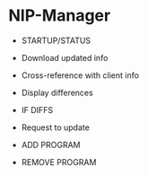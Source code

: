 # NIP-Manager

- STARTUP/STATUS
- Download updated info
- Cross-reference with client info
- Display differences

- IF DIFFS
- Request to update

- ADD PROGRAM

- REMOVE PROGRAM
